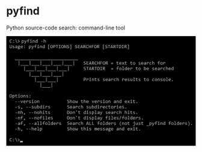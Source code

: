 # pyfind
Python source-code search: command-line tool

![help screen](https://raw.githubusercontent.com/dmahugh/pyfind/master/images/helpscreen.png)

